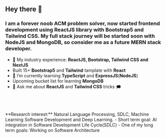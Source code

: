 ## Hey there 👋

### I am a forever noob ACM problem solver, now started **frontend development** using **ReactJS** library with **Bootstrap5** and **Tailwind CSS**. My full stack journey will be started soon with **NodeJS** and **MongoDB**, so consider me as a future **MERN stack developer**.

- 🔭 My industry experience:  **ReactJS, Bootstrap, Tailwind CSS and NextJS**
- Built 15+ **Bootstrap5** and **Tailwind** tamplate with **React**
- 🌱 I’m currently learning **TypeScript** and **ExpressJS**(**NodeJS**)
- Upcoming bucket list for learning **MongoDB**
- 💬 Ask me about **ReactJS** and **Tailwind CSS** tricks :right_anger_bubble:
<br/>
<br/>
<br/>
**Research interest:** Natural Language Processing, SDLC, Machine Learning Software Development and Deep Learning.
- Short term goal: AI integration in Software Development Life Cycle(SDLC)
- One of my long term goals: Working on Software Architecture

<!--
**unmad24/unmad24** is a ✨ _special_ ✨ repository because its `README.md` (this file) appears on your GitHub profile.

Here are some ideas to get you started:

- 🔭 I’m currently working on ...
- 🌱 I’m currently learning ...
- 👯 I’m looking to collaborate on ...
- 🤔 I’m looking for help with ...
- 💬 Ask me about ...
- 📫 How to reach me: ...
- 😄 Pronouns: ...
- ⚡ Fun fact: ...
-->
